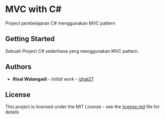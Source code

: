 # MVC with C#

Project pembelajaran C# menggunakan MVC pattern

## Getting Started

Sebuah Project C# sederhana yang menggunakan MVC pattern.

## Authors

* **Risal Walangadi** - *Initial work* - [izhal27](https://github.com/izhal27)

## License

This project is licensed under the MIT License - see the [license.md](license.md) file for details
